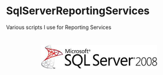 # SqlServerReportingServices
Various scripts I use for Reporting Services

<h1 align="center">
  <img src="Images/sql_server.png" alt="MySqlServer" />
</h1>
